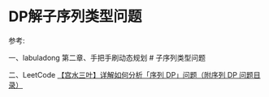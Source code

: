 # DP解子序列类型问题

参考:

一、labuladong 第二章、手把手刷动态规划 # 子序列类型问题

二、LeetCode [【宫水三叶】详解如何分析「序列 DP」问题（附序列 DP 问题目录）](https://leetcode-cn.com/problems/arithmetic-slices-ii-subsequence/solution/gong-shui-san-xie-xiang-jie-ru-he-fen-xi-ykvk/)

